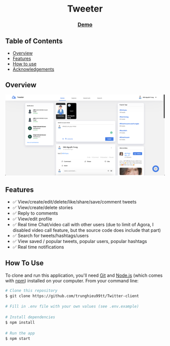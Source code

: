 <h1 align="center">Tweeter</h1>

<div align="center">
  <h3>
    <a href="https://riki-twitter.netlify.app/">
      Demo
    </a>
  </h3>
</div>

<!-- TABLE OF CONTENTS -->

## Table of Contents

- [Overview](#overview)
- [Features](#features)
- [How to use](#how-to-use)
- [Acknowledgements](#acknowledgements)

<!-- OVERVIEW -->

## Overview

![screenshot](./docs/tweeter-overview.png)

## Features

- ✅ View/create/edit/delete/like/share/save/comment tweets
- ✅ View/create/delete stories
- ✅ Reply to comments
- ✅ View/edit profile
- ✅ Real time Chat/video call with other users (due to limit of Agora, I disabled video call feature, but the source code does include that part)
- ✅ Search for tweets/hashtags/users
- ✅ View saved / popular tweets, popular users, popular hashtags
- ✅ Real time notifications

## How To Use

<!-- Example: -->

To clone and run this application, you'll need [Git](https://git-scm.com) and [Node.js](https://nodejs.org/en/download/) (which comes with [npm](http://npmjs.com)) installed on your computer. From your command line:

```bash
# Clone this repository
$ git clone https://github.com/trunghieu99tt/Twitter-client

# Fill in .env file with your own values (see .env.example)

# Install dependencies
$ npm install

# Run the app
$ npm start
```
